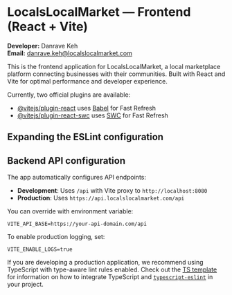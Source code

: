 # LocalsLocalMarket — Frontend (React + Vite)

**Developer:** Danrave Keh  
**Email:** danrave.keh@localslocalmarket.com

This is the frontend application for LocalsLocalMarket, a local marketplace platform connecting businesses with their communities. Built with React and Vite for optimal performance and developer experience.

Currently, two official plugins are available:

- [@vitejs/plugin-react](https://github.com/vitejs/vite-plugin-react/blob/main/packages/plugin-react) uses [Babel](https://babeljs.io/) for Fast Refresh
- [@vitejs/plugin-react-swc](https://github.com/vitejs/vite-plugin-react/blob/main/packages/plugin-react-swc) uses [SWC](https://swc.rs/) for Fast Refresh

## Expanding the ESLint configuration
## Backend API configuration

The app automatically configures API endpoints:

- **Development**: Uses `/api` with Vite proxy to `http://localhost:8080`
- **Production**: Uses `https://api.localslocalmarket.com/api`

You can override with environment variable:

```
VITE_API_BASE=https://your-api-domain.com/api
```

To enable production logging, set:

```
VITE_ENABLE_LOGS=true
```


If you are developing a production application, we recommend using TypeScript with type-aware lint rules enabled. Check out the [TS template](https://github.com/vitejs/vite/tree/main/packages/create-vite/template-react-ts) for information on how to integrate TypeScript and [`typescript-eslint`](https://typescript-eslint.io) in your project.
